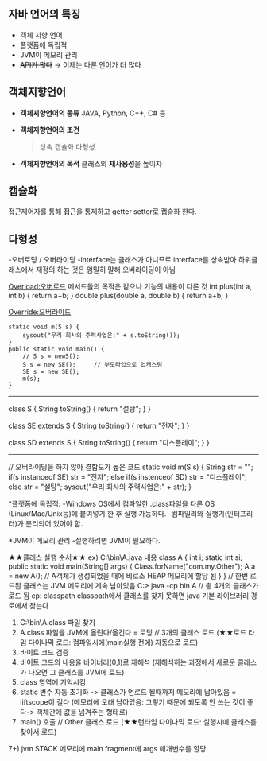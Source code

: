 ## 자바 언어의 특징

* 객체 지향 언어
* 플랫폼에 독립적
* JVM이 메모리 관리
* ~~API가 많다~~ → 이제는 다른 언어가 더 많다

## 객체지향언어
* **객체지향언어의 종류**
JAVA, Python, C++, C# 등

* **객체지향언어의 조건**
	>상속
캡슐화
다형성	

* **객체지향언어의 목적**
클래스의 **재사용성**을 높이자

## 캡슐화

접근제어자를 통해 접근을 통제하고 getter setter로 캡슐화 한다.

## 다형성
-오버로딩 / 오버라이딩
-interface는 클래스가 아니므로 interface를 상속받아 하위클래스에서 재정의 하는 것은  엄밀히 말해 오버라이딩이 아님

<Overload:오버로드>
메서드들의 목적은 같으나 기능의 내용이 다른 것
int plus(int a, int b) { return a+b; }
double plus(double a, double b) { return a+b; }

<Override:오버라이드>
```
static void m(S s) {
	sysout("우리 회사의 주력사업은:" + s.toString());
}
public static void main() {
	// S s = newS();
	S s = new SE(); 	// 부모타입으로 업캐스팅
	SE s = new SE();
	m(s);		
}
```
---

class S {
	String toString() { return "설탕"; }
}

class SE extends S {
	String toString() { return "전자"; }
}

class SD extends S {
	String toString() { return "디스플레이"; }
}

-------------------------------------------------------------------------------
// 오버라이딩을 하지 않아 결합도가 높은 코드
static void m(S s) {
	String str = "";
	if(s instanceof SE)
		str = "전자";
	else if(s instenceof SD)
		str = "디스플레이";
	else 
		str = "설탕";
	sysout("우리 회사의 주력사업은:" + str);
}


*플랫폼에 독립적:
-Windows OS에서 컴파일한 .class파일을 다른 OS (Linux/Mac/Unix등)에 붙여넣기 한 후 실행 가능하다.
-컴파일러와 실행기(인터프리터)가 분리되어 있어야 함.

*JVM이 메모리 관리
-실행하려면 JVM이 필요하다.

★★클래스 실행 순서★★
ex) 
C:\bin\A.java 내용
class A {
	int i;
	static int si;
	public static void main(String[] args) {
		Class.forName("com.my.Other");
		A a = new A(); // A객체가 생성되었을 때에 비로소 HEAP 메모리에 할당 됨
	}
}
			// 한번 로드된 클래스는 JVM 메모리에 계속 남아있음
C:\> java -cp bin A	// 총 4개의 클래스가 로드 됨
cp: classpath
classpath에서 클래스를 찾지 못하면 java 기본 라이브러리 경로에서 찾는다

1) C:\bin\A.class 파일 찾기
2) A.class 파일을 JVM에 올린다/옮긴다 = 로딩	// 3개의 클래스 로드
(★★로드 타임 다이나믹 로드: 컴파일시에(main실행 전에) 자동으로 로드)
3) 바이트 코드 검증
4) 바이트 코드의 내용을 바이너리(0,1)로 재해석 
(재해석하는 과정에서 새로운 클래스가 나오면 그 클래스를 JVM에 로드)
5) class 영역에 기억시킴 
6) static 변수 자동 초기화 -> 클래스가 언로드 될때까지 메모리에 남아있음 = liftscope이 길다
(메모리에 오래 남아있음: 그렇기 때문에 되도록 안 쓰는 것이 좋다-> 객체간에 값을 넘겨주는 형태로)
7) main() 호출		// Other 클래스 로드
(★★런타임 다이나믹 로드: 실행시에 클래스를 찾아서 로드)


7+) jvm STACK 메모리에 main fragment에 args 매개변수를 할당


<!--stackedit_data:
eyJoaXN0b3J5IjpbMTQxMzY4NzA5Nl19
-->